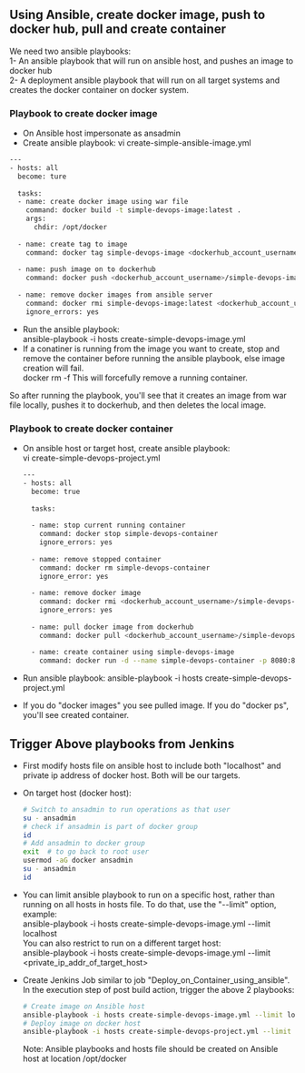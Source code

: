 ## Using Ansible, create docker image, push to docker hub, pull and create container

We need two ansible playbooks: <br/>
1- An ansible playbook that will run on ansible host, and pushes an image to docker hub  <br/>
2- A deployment ansible playbook that will run on all target systems and creates the docker container on docker system.

### Playbook to create docker image <br/>
- On Ansible host impersonate as ansadmin  <br/>
- Create ansible playbook: vi create-simple-ansible-image.yml  <br/>

```sh
---
- hosts: all
  become: ture
  
  tasks:
  - name: create docker image using war file
    command: docker build -t simple-devops-image:latest .
    args:
      chdir: /opt/docker
      
  - name: create tag to image
    command: docker tag simple-devops-image <dockerhub_account_username>/simple-devops-image
    
  - name: push image on to dockerhub
    command: docker push <dockerhub_account_username>/simple-devops-image
    
  - name: remove docker images from ansible server
    command: docker rmi simple-devops-image:latest <dockerhub_account_username>/simple-devops-image
    ignore_errors: yes
```    
    
- Run the ansible playbook: <br/>
  ansible-playbook -i hosts create-simple-devops-image.yml  <br/>
- If a conatiner is running from the image you want to create, stop and remove the container before running the ansible playbook, else image creation will fail. <br/>
  docker rm -f <container id>   This will forcefully remove a running container. 

So after running the playbook, you'll see that it creates an image from war file locally, pushes it to dockerhub, and then deletes the local image.

### Playbook to create docker container <br/>
- On ansible host or target host, create ansible playbook: <br/>
  vi create-simple-devops-project.yml
  ```sh
  ---
  - hosts: all
    become: true
    
    tasks:
    
    - name: stop current running container
      command: docker stop simple-devops-container
      ignore_errors: yes
      
    - name: remove stopped container
      command: docker rm simple-devops-container
      ignore_error: yes
      
    - name: remove docker image
      command: docker rmi <dockerhub_account_username>/simple-devops-image:latest
      ignore_errors: yes
      
    - name: pull docker image from dockerhub
      command: docker pull <dockerhub_account_username>/simple-devops-image:latest
      
    - name: create container using simple-devops-image
      command: docker run -d --name simple-devops-container -p 8080:8080 <dockerhub_account_username>/simple-devops-image:latest
    ```
    
- Run ansible playbook:
  ansible-playbook -i hosts create-simple-devops-project.yml
- If you do "docker images" you see pulled image. If you do "docker ps", you'll see created container.

## Trigger Above playbooks from Jenkins

- First modify hosts file on ansible host to include both "localhost" and private ip address of docker host. Both will be our targets.
- On target host (docker host):
  ```sh
  # Switch to ansadmin to run operations as that user
  su - ansadmin
  # check if ansadmin is part of docker group
  id
  # Add ansadmin to docker group
  exit  # to go back to root user
  usermod -aG docker ansadmin
  su - ansadmin
  id
  ```
- You can limit ansible playbook to run on a specific host, rather than running on all hosts in hosts file. To do that, use the "--limit" option, example: <br/>
ansible-playbook -i hosts create-simple-devops-image.yml --limit localhost  <br/>
You can also restrict to run on a different target host: <br/>
ansible-playbook -i hosts create-simple-devops-image.yml --limit <private_ip_addr_of_target_host>

- Create Jenkins Job similar to job "Deploy_on_Container_using_ansible". In the execution step of post build action, trigger the above 2 playbooks:
  ```sh
  # Create image on Ansible host
  ansible-playbook -i hosts create-simple-devops-image.yml --limit localhost
  # Deploy image on docker host
  ansible-playbook -i hosts create-simple-devops-project.yml --limit <private_ip_addr_of_target_host>
  ```
  Note: Ansible playbooks and hosts file should be created on Ansible host at location /opt/docker
